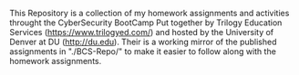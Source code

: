 This Repository is a collection of my homework assignments and activities throught the CyberSecurity BootCamp Put together by Trilogy Education Services (https://www.trilogyed.com/) and hosted by the University of Denver at DU (http://du.edu).  Their is a working mirror of the published assignments in "./BCS-Repo/" to make it easier to follow along with the homework assignments.
